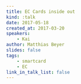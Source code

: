 ```yaml
---
title: EC Cards inside out
kind: :talk
date: 2017-05-18
created_at: 2017-03-20
speakers:
    - Kai
author: Matthias Beyer
slides: false
tags:
    - smartcard
    - EC
link_in_talk_list: false
---
```



